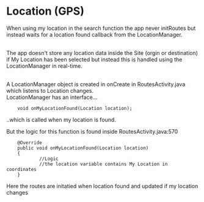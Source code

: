 # Location (GPS)
When using my location in the search function the app never initRoutes but instead waits for a location found callback from the LocationManager.<br/><br/>

The app doesn't store any location data inside the Site (orgin or destination) if My Location has been selected but instead this is handled using the LocationManager in real-time.<br/><br/>

A LocationManager object is created in onCreate in RoutesActivity.java which listens to Location changes. <br/>
LocationManager has an interface...
```
    void onMyLocationFound(Location location);
```
..which is called when my location is found. <br/>

But the logic for this function is found inside RoutesActivity.java:570
```
    @Override
    public void onMyLocationFound(Location location)
    {
        	//Logic
            //the location variable contains My Location in coordinates
    }
```
Here the routes are initatied when location found and updated if my location changes
